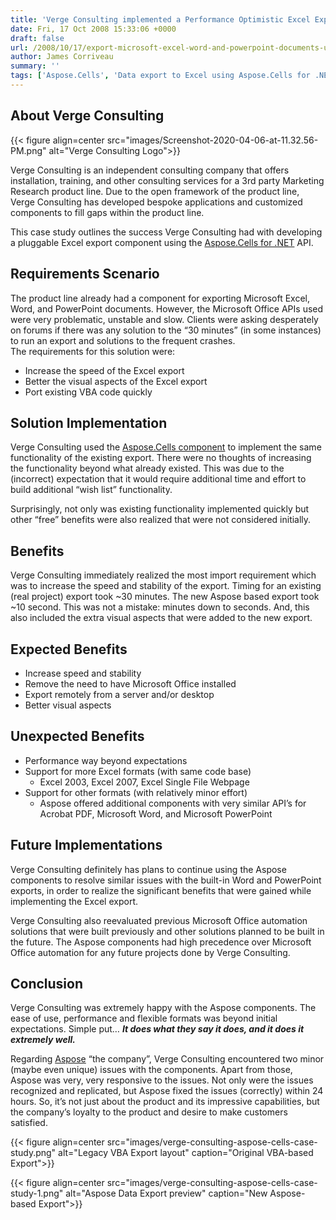 ```yaml
---
title: 'Verge Consulting implemented a Performance Optimistic Excel Export solution using Aspose.Cells for .NET'
date: Fri, 17 Oct 2008 15:33:06 +0000
draft: false
url: /2008/10/17/export-microsoft-excel-word-and-powerpoint-documents-using-apis/
author: James Corriveau
summary: ''
tags: ['Aspose.Cells', 'Data export to Excel using Aspose.Cells for .NET', 'Performance optimised data export to Excel format', 'Success Stories']
---
```


## About Verge Consulting



{{< figure align=center src="images/Screenshot-2020-04-06-at-11.32.56-PM.png" alt="Verge Consulting Logo">}}


Verge Consulting is an independent consulting company that offers installation, training, and other consulting services for a 3rd party Marketing Research product line. Due to the open framework of the product line, Verge Consulting has developed bespoke applications and customized components to fill gaps within the product line.

This case study outlines the success Verge Consulting had with developing a pluggable Excel export component using the [Aspose.Cells for .NET][1] API.

## Requirements Scenario

The product line already had a component for exporting Microsoft Excel, Word, and PowerPoint documents. However, the Microsoft Office APIs used were very problematic, unstable and slow. Clients were asking desperately on forums if there was any solution to the “30 minutes” (in some instances) to run an export and solutions to the frequent crashes.  
The requirements for this solution were:

*   Increase the speed of the Excel export
*   Better the visual aspects of the Excel export
*   Port existing VBA code quickly

## Solution Implementation

Verge Consulting used the [Aspose.Cells component][2] to implement the same functionality of the existing export. There were no thoughts of increasing the functionality beyond what already existed. This was due to the (incorrect) expectation that it would require additional time and effort to build additional “wish list” functionality.

Surprisingly, not only was existing functionality implemented quickly but other “free” benefits were also realized that were not considered initially.

## Benefits

Verge Consulting immediately realized the most import requirement which was to increase the speed and stability of the export. Timing for an existing (real project) export took ~30 minutes. The new Aspose based export took ~10 second. This was not a mistake: minutes down to seconds. And, this also included the extra visual aspects that were added to the new export.

## Expected Benefits

*   Increase speed and stability
*   Remove the need to have Microsoft Office installed
*   Export remotely from a server and/or desktop
*   Better visual aspects

## Unexpected Benefits

*   Performance way beyond expectations
*   Support for more Excel formats (with same code base)
    *   Excel 2003, Excel 2007, Excel Single File Webpage
*   Support for other formats (with relatively minor effort)
    *   Aspose offered additional components with very similar API’s for Acrobat PDF, Microsoft Word, and Microsoft PowerPoint

## Future Implementations

Verge Consulting definitely has plans to continue using the Aspose components to resolve similar issues with the built-in Word and PowerPoint exports, in order to realize the significant benefits that were gained while implementing the Excel export.

Verge Consulting also reevaluated previous Microsoft Office automation solutions that were built previously and other solutions planned to be built in the future. The Aspose components had high precedence over Microsoft Office automation for any future projects done by Verge Consulting.

## Conclusion

Verge Consulting was extremely happy with the Aspose components. The ease of use, performance and flexible formats was beyond initial expectations. Simple put… **_It does what they say it does, and it does it extremely well._**

Regarding [Aspose][3] “the company”, Verge Consulting encountered two minor (maybe even unique) issues with the components. Apart from those, Aspose was very, very responsive to the issues. Not only were the issues recognized and replicated, but Aspose fixed the issues (correctly) within 24 hours. So, it’s not just about the product and its impressive capabilities, but the company’s loyalty to the product and desire to make customers satisfied.  



{{< figure align=center src="images/verge-consulting-aspose-cells-case-study.png" alt="Legacy VBA Export layout" caption="Original VBA-based Export">}}




{{< figure align=center src="images/verge-consulting-aspose-cells-case-study-1.png" alt="Aspose Data Export preview" caption="New Aspose-based Export">}}





[1]: https://products.aspose.com/cells/net
[2]: https://products.aspose.com/cells/net
[3]: https://www.aspose.com/



